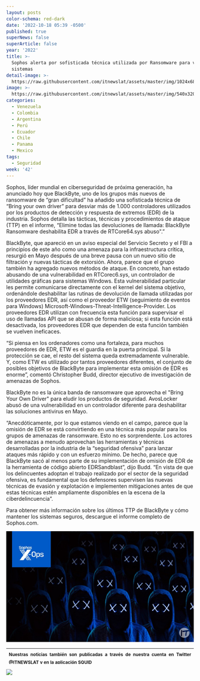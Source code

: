```yaml
---
layout: posts
color-schema: red-dark
date: '2022-10-18 05:39 -0500'
published: true
superNews: false
superArticle: false
year: '2022'
title: >-
  Sophos alerta por sofisticada técnica utilizada por Ransomware para vulnerar
  sistemas
detail-image: >-
  https://raw.githubusercontent.com/itnewslat/assets/master/img/1024x680/sophos-xops-g.jpg
image: >-
  https://raw.githubusercontent.com/itnewslat/assets/master/img/540x320/sophos-xops-p.jpg
categories:
  - Venezuela
  - Colombia
  - Argentina
  - Perú
  - Ecuador
  - Chile
  - Panama
  - Mexico
tags:
  - Seguridad
week: '42'
---
```

Sophos, líder mundial en ciberseguridad de próxima generación, ha anunciado hoy que BlackByte, uno de los grupos más nuevos de ransomware de “gran dificultad” ha añadido una sofisticada técnica de “Bring your own driver” para desviar más de 1.000 controladores utilizados por los productos de detección y respuesta de extremos (EDR) de la industria. Sophos detalla las tácticas, técnicas y procedimientos de ataque (TTP) en el informe, “Elimine todas las devoluciones de llamada: BlackByte Ransomware deshabilita EDR a través de RTCore64.sys abuso".”
 
BlackByte, que apareció en un aviso especial del Servicio Secreto y el FBI a principios de este año como una amenaza para la infraestructura crítica, resurgió en Mayo después de una breve pausa  con un nuevo sitio de filtración y nuevas tácticas de extorsión. Ahora, parece que el grupo también ha agregado nuevos métodos de ataque. En concreto, han estado abusando de una vulnerabilidad en RTCorec6.sys, un controlador de utilidades gráficas para sistemas Windows. Esta vulnerabilidad particular les permite comunicarse directamente con el kernel del sistema objetivo, ordenándole deshabilitar las rutinas de devolución de llamada utilizadas por los proveedores EDR, así como el proveedor ETW (seguimiento de eventos para Windows) Microsoft-Windows-Threat-Intelligence-Provider. Los proveedores EDR utilizan con frecuencia esta función para supervisar el uso de llamadas API que se abusan de forma maliciosa; si esta función está desactivada, los proveedores EDR que dependen de esta función también se vuelven ineficaces.
 
“Si piensa en los ordenadores como una fortaleza, para muchos proveedores de EDR, ETW es el guardia en la puerta principal. Si la protección se cae, el resto del sistema queda extremadamente vulnerable. Y, como ETW es utilizado por tantos proveedores diferentes, el conjunto de posibles objetivos de BlackByte para implementar esta omisión de EDR es enorme”, comentó Christopher Budd, director ejecutivo de investigación de amenazas de Sophos.
 
BlackByte no es la única banda de ransomware que aprovecha el "Bring Your Own Driver" para eludir los productos de seguridad. AvosLocker abusó de una vulnerabilidad en un controlador diferente para deshabilitar las soluciones antivirus en Mayo.
 
“Anecdóticamente, por lo que estamos viendo en el campo, parece que la omisión de EDR se está convirtiendo en una técnica más popular para los grupos de amenazas de ransomware. Esto no es sorprendente. Los actores de amenazas a menudo aprovechan las herramientas y técnicas desarrolladas por la industria de la “seguridad ofensiva” para lanzar ataques más rápido y con un esfuerzo mínimo. De hecho, parece que BlackByte sacó al menos parte de su implementación de omisión de EDR de la herramienta de código abierto EDRSandblast”, dijo Budd. “En vista de que los delincuentes adoptan el trabajo realizado por el sector de la seguridad ofensiva, es fundamental que los defensores supervisen las nuevas técnicas de evasión y explotación e implementen mitigaciones antes de que estas técnicas estén ampliamente disponibles en la escena de la ciberdelincuencia”.
 
Para obtener más información sobre los últimos TTP de BlackByte y cómo mantener los sistemas seguros, descargue el informe completo de Sophos.com.

![](https://raw.githubusercontent.com/itnewslat/assets/master/img/540x320/sophos-xops-p.jpg)

<table style="height: 42px;" width="569">
<tbody>
<tr>
<td style="text-align: justify;"><sub><strong>Nuestras noticias también son publicadas a través de nuestra cuenta en Twitter <a href="https://twitter.com/itnewslat?lang=es">@ITNEWSLAT</a> y en la aplicación <a href="https://squidapp.co/en/">SQUID</a></strong></sub></td>
</tr>
</tbody>
</table>

<img src="https://tracker.metricool.com/c3po.jpg?hash=56f88a41e39ab42c063cc51676587a04"/>